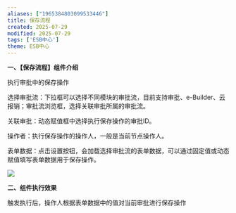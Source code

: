 ```yaml
---
aliases: ["1965384803099533446"]
title: 保存流程
created: 2025-07-29
modified: 2025-07-29
tags: ['ESB中心']
theme: ESB中心
---
```


**一、【保存流程】组件介绍**

执行审批中的保存操作

选择审批流：下拉框可以选择不同模块的审批流，目前支持审批、e-Builder、云报销；审批流浏览框，选择关联审批所属的审批流。

关联审批：动态赋值框中选择执行保存操作的审批ID。

操作者：执行保存操作的操作人，一般是当前节点操作人。

表单数据：点击设置按钮，会加载选择审批流的表单数据，可以通过固定值或动态赋值填写表单数据用于保存操作。

![](https://myhelpdoc.oss-cn-heyuan.aliyuncs.com/mdimages/5e3139a870e9686314ffd54be60d57ce.jpg)

**二、组件执行效果**

触发执行后，操作人根据表单数据中的值对当前审批进行保存操作

